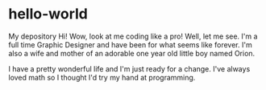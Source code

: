# hello-world
My depository
Hi! Wow, look at me coding like a pro! Well, let me see. I'm a full time Graphic Designer and have been for what seems like forever. I'm also a wife and mother of an adorable one year old little boy named Orion.

I have a pretty wonderful life and I'm just ready for a change. I've always loved math so I thought I'd try my hand at programming.
